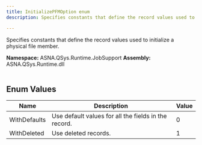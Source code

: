 ```yaml
---
title: InitializePFMOption enum
description: Specifies constants that define the record values used to initialize a physical file member.

---
```


Specifies constants that define the record values used to initialize a physical file member.

**Namespace:** ASNA.QSys.Runtime.JobSupport
**Assembly:** ASNA.QSys.Runtime.dll
<br>
<br>

## Enum Values

| Name | Description | Value
| --- | --- | --- 
| WithDefaults | Use default values for all the fields in the record. | 0 |
| WithDeleted | Use deleted records. | 1 |
